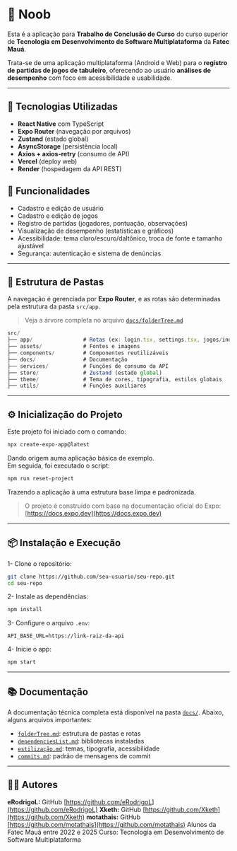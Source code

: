 # 🎲 Noob

Esta é a aplicação para **Trabalho de Conclusão de Curso** do curso superior de **Tecnologia em Desenvolvimento de Software Multiplataforma** da **Fatec Mauá**.

Trata-se de uma aplicação multiplataforma (Android e Web) para o **registro de partidas de jogos de tabuleiro**, oferecendo ao usuário **análises de desempenho** com foco em acessibilidade e usabilidade.

---

## 🚀 Tecnologias Utilizadas

- **React Native** com TypeScript
- **Expo Router** (navegação por arquivos)
- **Zustand** (estado global)
- **AsyncStorage** (persistência local)
- **Axios + axios-retry** (consumo de API)
- **Vercel** (deploy web)
- **Render** (hospedagem da API REST)

## 🎯 Funcionalidades

- Cadastro e edição de usuário
- Cadastro e edição de jogos
- Registro de partidas (jogadores, pontuação, observações)
- Visualização de desempenho (estatísticas e gráficos)
- Acessibilidade: tema claro/escuro/daltônico, troca de fonte e tamanho ajustável
- Segurança: autenticação e sistema de denúncias

---

## 📁 Estrutura de Pastas

A navegação é gerenciada por **Expo Router**, e as rotas são determinadas pela estrutura da pasta `src/app`.

> Veja a árvore completa no arquivo [`docs/folderTree.md`](./docs/folderTree.md)

```ts
src/
├── app/                # Rotas (ex: login.tsx, settings.tsx, jogos/index.tsx)
├── assets/             # Fontes e imagens
├── components/         # Componentes reutilizáveis
├── docs/               # Documentação
├── services/           # Funções de consumo da API
├── store/              # Zustand (estado global)
├── theme/              # Tema de cores, tipografia, estilos globais
├── utils/              # Funções auxiliares
```

---

## ⚙️ Inicialização do Projeto

Este projeto foi iniciado com o comando:

```bash
npx create-expo-app@latest
```

Dando origem auma aplicação básica de exemplo.  
Em seguida, foi executado o script:

```bash
npm run reset-project
```

Trazendo a aplicação à uma estrutura base limpa e padronizada.

> O projeto é construído com base na documentação oficial do Expo:  
> [https://docs.expo.dev](https://docs.expo.dev)

---

## 📦 Instalação e Execução

1- Clone o repositório:

```bash
git clone https://github.com/seu-usuario/seu-repo.git
cd seu-repo
```

2- Instale as dependências:

```bash
npm install
```

3- Configure o arquivo `.env`:

```env
API_BASE_URL=https://link-raiz-da-api
```

4- Inicie o app:

```bash
npm start
```

---

## 📚 Documentação

A documentação técnica completa está disponível na pasta [`docs/`](./docs). Abaixo, alguns arquivos importantes:

- [`folderTree.md`](./docs/folderTree.md): estrutura de pastas e rotas
- [`dependenciesList.md`](./docs/dependenciesList.md): bibliotecas instaladas
- [`estilização.md`](./docs/styling.md): temas, tipografia, acessibilidade
- [`commits.md`](./docs/commits.md): padrão de mensagens de commit

---

## 🧑‍💻 Autores

**eRodrigoL:** GitHub [https://github.com/eRodrigoL](https://github.com/eRodrigoL)
**Xketh:** GitHub [https://github.com/Xketh](https://github.com/Xketh)
**motathais:** GitHub [https://github.com/motathais](https://github.com/motathais)
Alunos da Fatec Mauá entre 2022 e 2025
Curso: Tecnologia em Desenvolvimento de Software Multiplataforma
